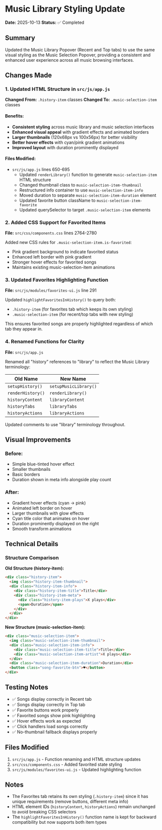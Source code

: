 # Music Library Styling Update

**Date:** 2025-10-13
**Status:** ✅ Completed

## Summary

Updated the Music Library Popover (Recent and Top tabs) to use the same visual styling as the Music Selection Popover,
providing a consistent and enhanced user experience across all music browsing interfaces.

## Changes Made

### 1. Updated HTML Structure in `src/js/app.js`

**Changed From:** `.history-item` classes
**Changed To:** `.music-selection-item` classes

#### Benefits:

- **Consistent styling** across music library and music selection interfaces
- **Enhanced visual appeal** with gradient effects and animated borders
- **Larger thumbnails** (120x68px vs 100x56px) for better visibility
- **Better hover effects** with cyan/pink gradient animations
- **Improved layout** with duration prominently displayed

#### Files Modified:

- `src/js/app.js` lines 650-695
    - Updated `renderLibrary()` function to generate `music-selection-item` HTML structure
    - Changed thumbnail class to `music-selection-item-thumbnail`
    - Restructured info container to use `music-selection-item-info`
    - Moved duration to separate `music-selection-item-duration` element
    - Updated favorite button className to `music-selection-item-favorite`
    - Updated querySelector to target `.music-selection-item` elements

### 2. Added CSS Support for Favorited Items

**File:** `src/css/components.css` lines 2764-2780

Added new CSS rules for `.music-selection-item.is-favorited`:

- Pink gradient background to indicate favorited status
- Enhanced left border with pink gradient
- Stronger hover effects for favorited songs
- Maintains existing music-selection-item animations

### 3. Updated Favorites Highlighting Function

**File:** `src/js/modules/favorites-ui.js` line 291

Updated `highlightFavoritesInHistory()` to query both:

- `.history-item` (for favorites tab which keeps its own styling)
- `.music-selection-item` (for recent/top tabs with new styling)

This ensures favorited songs are properly highlighted regardless of which tab they appear in.

### 4. Renamed Functions for Clarity

**File:** `src/js/app.js`

Renamed all "history" references to "library" to reflect the Music Library terminology:

| Old Name          | New Name              |
|-------------------|-----------------------|
| `setupHistory()`  | `setupMusicLibrary()` |
| `renderHistory()` | `renderLibrary()`     |
| `historyContent`  | `libraryContent`      |
| `historyTabs`     | `libraryTabs`         |
| `historyActions`  | `libraryActions`      |

Updated comments to use "library" terminology throughout.

## Visual Improvements

### Before:

- Simple blue-tinted hover effect
- Smaller thumbnails
- Basic borders
- Duration shown in meta info alongside play count

### After:

- Gradient hover effects (cyan → pink)
- Animated left border on hover
- Larger thumbnails with glow effects
- Cyan title color that animates on hover
- Duration prominently displayed on the right
- Smooth transform animations

## Technical Details

### Structure Comparison

**Old Structure (history-item):**

```html
<div class="history-item">
  <img class="history-item-thumbnail">
  <div class="history-item-info">
    <div class="history-item-title">Title</div>
    <div class="history-item-meta">
      <div class="history-item-plays">X plays</div>
      <span>Duration</span>
    </div>
  </div>
</div>
```

**New Structure (music-selection-item):**

```html
<div class="music-selection-item">
  <img class="music-selection-item-thumbnail">
  <div class="music-selection-item-info">
    <div class="music-selection-item-title">Title</div>
    <div class="music-selection-item-artist">X plays</div>
  </div>
  <div class="music-selection-item-duration">Duration</div>
  <button class="song-favorite-btn">♥</button>
</div>
```

## Testing Notes

- ✅ Songs display correctly in Recent tab
- ✅ Songs display correctly in Top tab
- ✅ Favorite buttons work properly
- ✅ Favorited songs show pink highlighting
- ✅ Hover effects work as expected
- ✅ Click handlers load songs correctly
- ✅ No-thumbnail fallback displays properly

## Files Modified

1. `src/js/app.js` - Function renaming and HTML structure updates
2. `src/css/components.css` - Added favorited state styling
3. `src/js/modules/favorites-ui.js` - Updated highlighting function

## Notes

- The Favorites tab retains its own styling (`.history-item`) since it has unique requirements (remove buttons,
  different meta info)
- HTML element IDs (`historyContent`, `historyActions`) remain unchanged to avoid breaking CSS selectors
- The `highlightFavoritesInHistory()` function name is kept for backward compatibility but now supports both item types
